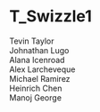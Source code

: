 # T_Swizzle1
Tevin Taylor<br>
Johnathan Lugo<br>
Alana Icenroad<br>
Alex Larcheveque <br>
Michael Ramirez<br>
Heinrich Chen<br>
Manoj George


